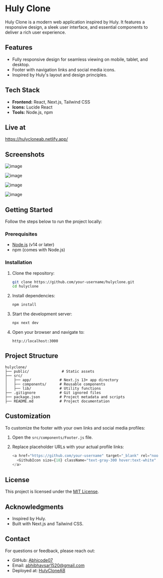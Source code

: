 # Huly Clone

Huly Clone is a modern web application inspired by Huly. It features a responsive design, a sleek user interface, and essential components to deliver a rich user experience.

## Features

- Fully responsive design for seamless viewing on mobile, tablet, and desktop.
- Footer with navigation links and social media icons.
- Inspired by Huly's layout and design principles.

## Tech Stack

- **Frontend:** React, Next.js, Tailwind CSS
- **Icons:** Lucide React
- **Tools:** Node.js, npm

## Live at
https://hulycloneab.netlify.app/

## Screenshots

![image](https://github.com/user-attachments/assets/a068c858-7264-44eb-aa61-31d74207af5a)

![image](https://github.com/user-attachments/assets/95cae69c-eb15-4385-91de-4531552c217e)

![image](https://github.com/user-attachments/assets/c8192129-6996-4473-9e3f-66d27a5a465b)

![image](https://github.com/user-attachments/assets/a48960eb-9e46-49a1-ae28-ffab69ff47dd)


## Getting Started

Follow the steps below to run the project locally:

### Prerequisites

- [Node.js](https://nodejs.org/) (v14 or later)
- npm (comes with Node.js)

### Installation

1. Clone the repository:
   ```bash
   git clone https://github.com/your-username/hulyclone.git
   cd hulyclone
   ```

2. Install dependencies:
   ```bash
   npm install
   ```

3. Start the development server:
   ```bash
   npx next dev
   ```

4. Open your browser and navigate to:
   ```
   http://localhost:3000
   ```

## Project Structure

```plaintext
hulyclone/
├── public/               # Static assets
├── src/
│   ├── app/             # Next.js 13+ app directory
│   ├── components/      # Reusable components
│   ├── lib/             # Utility functions
├── .gitignore           # Git ignored files
├── package.json         # Project metadata and scripts
├── README.md            # Project documentation
```

## Customization

To customize the footer with your own links and social media profiles:

1. Open the `src/components/Footer.js` file.
2. Replace placeholder URLs with your actual profile links:

   ```javascript
   <a href="https://github.com/your-username" target="_blank" rel="noopener noreferrer">
     <GithubIcon size={18} className="text-gray-300 hover:text-white" />
   </a>
   ```

## License

This project is licensed under the [MIT License](LICENSE).

## Acknowledgments

- Inspired by Huly.
- Built with Next.js and Tailwind CSS.

## Contact

For questions or feedback, please reach out:

- GitHub: [Abhicode07](https://github.com/Abhicode07)
- Email: abhibhavsar1520@gmail.com
- Deployed at: [HulyCloneAB](https://hulycloneab.netlify.app/)

